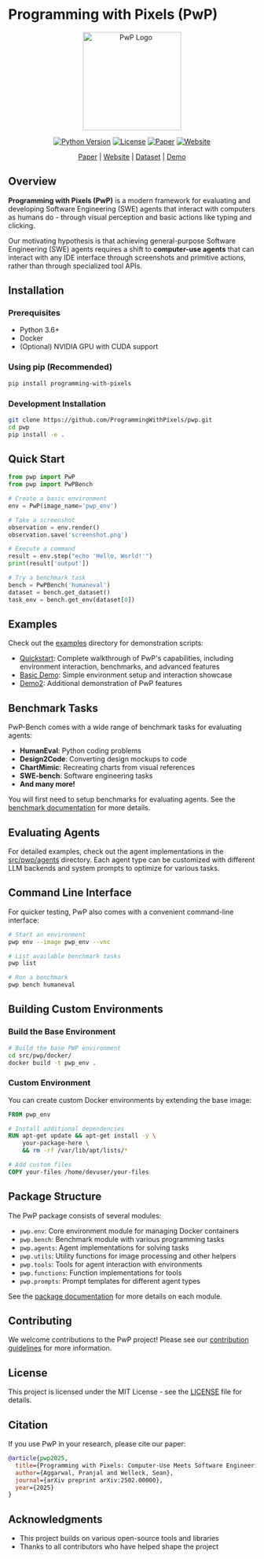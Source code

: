 # Programming with Pixels (PwP)

<p align="center">
  <img src="media/pwp_logo.png" alt="PwP Logo" width="200" height="200"/>
</p>

<div align="center">

[![Python Version](https://img.shields.io/badge/python-3.6%2B-blue.svg)](https://www.python.org/downloads/)
[![License](https://img.shields.io/badge/license-MIT-green.svg)](LICENSE)
[![Paper](https://img.shields.io/badge/paper-PwP-red.svg)](docs/static/pdfs/PwP_Arxiv_Submission.pdf)
[![Website](https://img.shields.io/badge/website-PwP-orange.svg)](docs/index.html)

[Paper](docs/static/pdfs/PwP_Arxiv_Submission.pdf) | 
[Website](docs/index.html) | 
[Dataset](docs/index.html#contrib-tab2) | 
[Demo](docs/index.html#pwp-in-action)

</div>

## Overview

**Programming with Pixels (PwP)** is a modern framework for evaluating and developing Software Engineering (SWE) agents that interact with computers as humans do - through visual perception and basic actions like typing and clicking.

Our motivating hypothesis is that achieving general-purpose Software Engineering (SWE) agents requires a shift to **computer-use agents** that can interact with any IDE interface through screenshots and primitive actions, rather than through specialized tool APIs.

## Installation

### Prerequisites

- Python 3.6+
- Docker
- (Optional) NVIDIA GPU with CUDA support

### Using pip (Recommended)

```bash
pip install programming-with-pixels
```

### Development Installation

```bash
git clone https://github.com/ProgrammingWithPixels/pwp.git
cd pwp
pip install -e .
```

## Quick Start

```python
from pwp import PwP
from pwp import PwPBench

# Create a basic environment
env = PwP(image_name='pwp_env')

# Take a screenshot
observation = env.render()
observation.save('screenshot.png')

# Execute a command
result = env.step("echo 'Hello, World!'")
print(result['output'])

# Try a benchmark task
bench = PwPBench('humaneval')
dataset = bench.get_dataset()
task_env = bench.get_env(dataset[0])
```

## Examples

Check out the [examples](examples/) directory for demonstration scripts:

- [Quickstart](examples/quickstart.py): Complete walkthrough of PwP's capabilities, including environment interaction, benchmarks, and advanced features
- [Basic Demo](examples/demo.py): Simple environment setup and interaction showcase
- [Demo2](examples/demo2.py): Additional demonstration of PwP features

## Benchmark Tasks

PwP-Bench comes with a wide range of benchmark tasks for evaluating agents:

- **HumanEval**: Python coding problems
- **Design2Code**: Converting design mockups to code
- **ChartMimic**: Recreating charts from visual references
- **SWE-bench**: Software engineering tasks
- **And many more!**

You will first need to setup benchmarks for evaluating agents.
See the [benchmark documentation](pwp_bench/README.md) for more details.

## Evaluating Agents

For detailed examples, check out the agent implementations in the [src/pwp/agents](src/pwp/agents/) directory. Each agent type can be customized with different LLM backends and system prompts to optimize for various tasks.

## Command Line Interface

For quicker testing, PwP also comes with a convenient command-line interface:

```bash
# Start an environment
pwp env --image pwp_env --vnc

# List available benchmark tasks
pwp list

# Run a benchmark
pwp bench humaneval
```

## Building Custom Environments

### Build the Base Environment

```bash
# Build the base PWP environment
cd src/pwp/docker/
docker build -t pwp_env .
```

### Custom Environment

You can create custom Docker environments by extending the base image:

```dockerfile
FROM pwp_env

# Install additional dependencies
RUN apt-get update && apt-get install -y \
    your-package-here \
    && rm -rf /var/lib/apt/lists/*

# Add custom files
COPY your-files /home/devuser/your-files
```

## Package Structure

The PwP package consists of several modules:

- `pwp.env`: Core environment module for managing Docker containers
- `pwp.bench`: Benchmark module with various programming tasks
- `pwp.agents`: Agent implementations for solving tasks
- `pwp.utils`: Utility functions for image processing and other helpers
- `pwp.tools`: Tools for agent interaction with environments
- `pwp.functions`: Function implementations for tools
- `pwp.prompts`: Prompt templates for different agent types

See the [package documentation](src/pwp/README.md) for more details on each module.



## Contributing

We welcome contributions to the PwP project! Please see our [contribution guidelines](CONTRIBUTING.md) for more information.

## License

This project is licensed under the MIT License - see the [LICENSE](LICENSE) file for details.

## Citation

If you use PwP in your research, please cite our paper:

```bibtex
@article{pwp2025,
  title={Programming with Pixels: Computer-Use Meets Software Engineering},
  author={Aggarwal, Pranjal and Welleck, Sean},
  journal={arXiv preprint arXiv:2502.00000},
  year={2025}
}
```

## Acknowledgments

- This project builds on various open-source tools and libraries
- Thanks to all contributors who have helped shape the project

